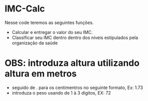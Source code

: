 # IMC-Calc
Nesse code teremos as seguintes funções.
- Calcular e entregar o valor do seu IMC.
- Classificar seu IMC dentro dentro dos 
níveis estipulados pela organização da saúde

# OBS: introduza altura utilizando altura em metros 
- seguido de . para os centimentros no seguinte formato, Ex: 1.73
- introduza o peso usando de 1 à 3 digitos, EX: 72
